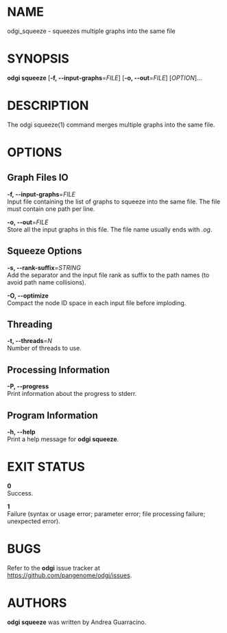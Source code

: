 # NAME

odgi\_squeeze - squeezes multiple graphs into the same file

# SYNOPSIS

**odgi squeeze** \[**-f, --input-graphs**=*FILE*\] \[**-o, --out**=*FILE*\] \[*OPTION*\]…

# DESCRIPTION

The odgi squeeze(1) command merges multiple graphs into the same file.

# OPTIONS

## Graph Files IO

**-f, --input-graphs**=*FILE*  
Input file containing the list of graphs to squeeze into the same file. The file must contain one path per line.

**-o, --out**=*FILE*  
Store all the input graphs in this file. The file name usually ends with *.og*.

## Squeeze Options

**-s, --rank-suffix**=*STRING*  
Add the separator and the input file rank as suffix to the path names (to avoid path name collisions).

**-O, --optimize**  
Compact the node ID space in each input file before imploding.

## Threading

**-t, --threads**=*N*  
Number of threads to use.

## Processing Information

**-P, --progress**  
Print information about the progress to stderr.

## Program Information

**-h, --help**  
Print a help message for **odgi squeeze**.

# EXIT STATUS

**0**  
Success.

**1**  
Failure (syntax or usage error; parameter error; file processing failure; unexpected error).

# BUGS

Refer to the **odgi** issue tracker at <https://github.com/pangenome/odgi/issues>.

# AUTHORS

**odgi squeeze** was written by Andrea Guarracino.
